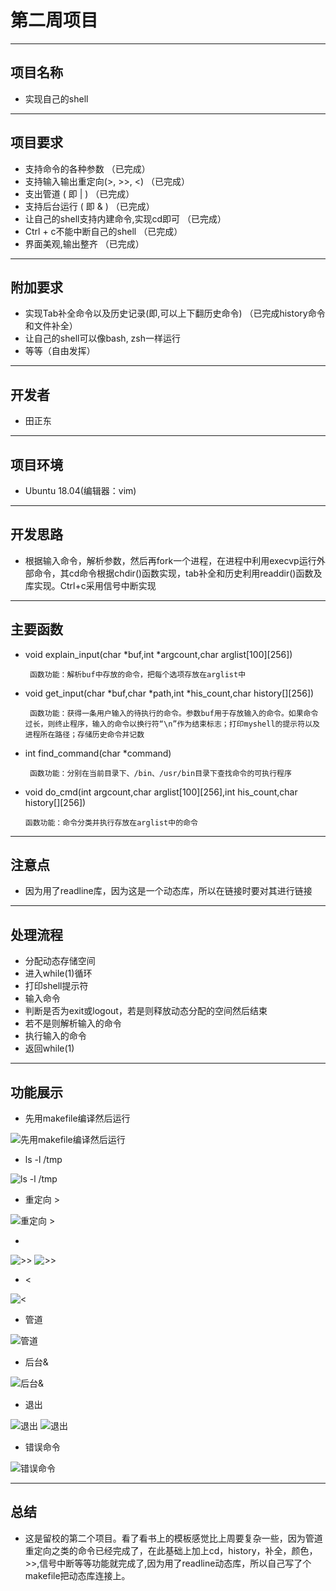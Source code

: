 # **第二周项目**
---------------------------------------------------------
## 项目名称
- 实现自己的shell

---------------------------------------------------------
## 项目要求
- 支持命令的各种参数                       （已完成）
- 支持输入输出重定向(>, >>, <)             （已完成）
- 支出管道 ( 即 | )                       （已完成）
- 支持后台运行 ( 即 & )                    （已完成）
- 让自己的shell支持内建命令,实现cd即可       （已完成）
- Ctrl + c不能中断自己的shell             （已完成）
- 界面美观,输出整齐                         （已完成）

---------------------------------------------------------
## 附加要求
- 实现Tab补全命令以及历史记录(即,可以上下翻历史命令)    （已完成history命令和文件补全）
- 让自己的shell可以像bash, zsh一样运行
- 等等（自由发挥）
---------------------------------------------------------
## 开发者
- 田正东

---------------------------------------------------------
## 项目环境
- Ubuntu 18.04(编辑器：vim)

---------------------------------------------------------
## 开发思路
- 根据输入命令，解析参数，然后再fork一个进程，在进程中利用execvp运行外部命令，其cd命令根据chdir()函数实现，tab补全和历史利用readdir()函数及库实现。Ctrl+c采用信号中断实现

---------------------------------------------------------
## 主要函数
- void explain_input(char *buf,int *argcount,char arglist[100][256])

       函数功能：解析buf中存放的命令，把每个选项存放在arglist中

- void get_input(char *buf,char *path,int *his_count,char history[][256])

       函数功能：获得一条用户输入的待执行的命令。参数buf用于存放输入的命令。如果命令过长，则终止程序，输入的命令以换行符“\n”作为结束标志；打印myshell的提示符以及进程所在路径；存储历史命令并记数

- int find_command(char *command)

       函数功能：分别在当前目录下、/bin、/usr/bin目录下查找命令的可执行程序

-  void do_cmd(int argcount,char arglist[100][256],int his_count,char history[][256])

       函数功能：命令分类并执行存放在arglist中的命令


---------------------------------------------------------
## 注意点
- 因为用了readline库，因为这是一个动态库，所以在链接时要对其进行链接

---------------------------------------------------------
## 处理流程
- 分配动态存储空间
- 进入while(1)循环
- 打印shell提示符
- 输入命令
- 判断是否为exit或logout，若是则释放动态分配的空间然后结束
- 若不是则解析输入的命令
- 执行输入的命令
- 返回while(1)

---------------------------------------------------------
## 功能展示
- 先用makefile编译然后运行


![先用makefile编译然后运行](https://wx2.sinaimg.cn/mw1024/0078LA9Uly1ftv6t83iwtj30n503kad1.jpg)

- ls -l /tmp

![ls -l /tmp](https://wx3.sinaimg.cn/mw1024/0078LA9Uly1ftv6t8ax4aj30w8072gwf.jpg)

- 重定向 >

![重定向 >](https://wx2.sinaimg.cn/mw1024/0078LA9Uly1ftv6r3fzucj30oa0ei16m.jpg)

- >>

![>>](https://wx1.sinaimg.cn/mw1024/0078LA9Uly1ftv6r4wdc3j30xf0istvv.jpg)
![>>](https://wx2.sinaimg.cn/mw1024/0078LA9Uly1ftv6r2qvbkj30wd02uzn2.jpg)

- <

![<](https://wx2.sinaimg.cn/mw1024/0078LA9Uly1ftv6r2idikj30g8015glz.jpg)

- 管道

![管道](https://wx1.sinaimg.cn/mw1024/0078LA9Uly1ftv6r2hdnpj30he00z3yt.jpg)

- 后台&

![后台&](https://wx4.sinaimg.cn/mw1024/0078LA9Uly1ftv6r2qlcxj30io02dgmo.jpg)

- 退出

![退出](https://wx2.sinaimg.cn/mw1024/0078LA9Uly1ftv6r2f7dtj30er01a74o.jpg)
![退出](https://wx2.sinaimg.cn/mw1024/0078LA9Uly1ftv6r2e9trj30f4013mxi.jpg)

- 错误命令

![错误命令](https://wx2.sinaimg.cn/mw1024/0078LA9Uly1ftv6r2e9trj30f4013mxi.jpg)

----------------------------------------------------------
## 总结
- 这是留校的第二个项目。看了看书上的模板感觉比上周要复杂一些，因为管道重定向之类的命令已经完成了，在此基础上加上cd，history，补全，颜色，>>,信号中断等等功能就完成了,因为用了readline动态库，所以自己写了个makefile把动态库连接上。